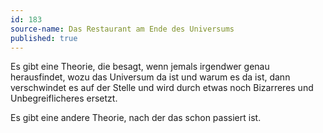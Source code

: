 ```yaml
---
id: 183
source-name: Das Restaurant am Ende des Universums
published: true
---
```

Es gibt eine Theorie, die besagt, wenn jemals irgendwer genau herausfindet, wozu das Universum da ist und warum es da ist, dann verschwindet es auf der Stelle und wird durch etwas noch Bizarreres und Unbegreiflicheres ersetzt.

Es gibt eine andere Theorie, nach der das schon passiert ist.
